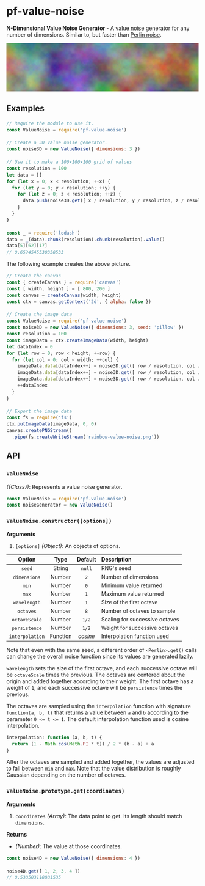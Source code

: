 # pf-value-noise

**N-Dimensional Value Noise Generator** - A [value noise](https://en.wikipedia.org/wiki/Value_noise) generator for any number of dimensions. Similar to, but faster than [Perlin noise](https://en.wikipedia.org/wiki/Perlin_noise).

![Rainbow Value Noise](/rainbow-value-noise.png)

## Examples

```javascript
// Require the module to use it.
const ValueNoise = require('pf-value-noise')

// Create a 3D value noise generator.
const noise3D = new ValueNoise({ dimensions: 3 })

// Use it to make a 100×100×100 grid of values
const resolution = 100
let data = []
for (let x = 0; x < resolution; ++x) {
  for (let y = 0; y < resolution; ++y) {
    for (let z = 0; z < resolution; ++z) {
      data.push(noise3D.get([ x / resolution, y / resolution, z / resolution ]))
    }
  }
}

const _ = require('lodash')
data = _(data).chunk(resolution).chunk(resolution).value()
data[5][62][17]
// 0.6594545530358533
```

The following example creates the above picture.

```javascript
// Create the canvas
const { createCanvas } = require('canvas')
const [ width, height ] = [ 800, 200 ]
const canvas = createCanvas(width, height)
const ctx = canvas.getContext('2d', { alpha: false })

// Create the image data
const ValueNoise = require('pf-value-noise')
const noise3D = new ValueNoise({ dimensions: 3, seed: 'pillow' })
const resolution = 100
const imageData = ctx.createImageData(width, height)
let dataIndex = 0
for (let row = 0; row < height; ++row) {
  for (let col = 0; col < width; ++col) {
    imageData.data[dataIndex++] = noise3D.get([ row / resolution, col / resolution, 0 ]) * 256 | 0
    imageData.data[dataIndex++] = noise3D.get([ row / resolution, col / resolution, 1 ]) * 256 | 0
    imageData.data[dataIndex++] = noise3D.get([ row / resolution, col / resolution, 2 ]) * 256 | 0
    ++dataIndex
  }
}

// Export the image data
const fs = require('fs')
ctx.putImageData(imageData, 0, 0)
canvas.createPNGStream()
  .pipe(fs.createWriteStream('rainbow-value-noise.png'))
```

## API

### `ValueNoise`

*({Class})*: Represents a value noise generator.

```javascript
const ValueNoise = require('pf-value-noise')
const noiseGenerator = new ValueNoise()
```

### `ValueNoise.constructor([options])`

**Arguments**
 1. `[options]` *(Object)*: An objects of options.

|  Option         | Type     | Default  | Description                    |
|:---------------:|:--------:|:--------:|:-------------------------------|
| `seed`          | String   | `null`   | RNG's seed                     |
| `dimensions`    | Number   | `2`      | Number of dimensions           |
| `min`           | Number   | `0`      | Minimum value returned         |
| `max`           | Number   | `1`      | Maximum value returned         |
| `wavelength`    | Number   | `1`      | Size of the first octave       |
| `octaves`       | Number   | `8`      | Number of octaves to sample    |
| `octaveScale`   | Number   | `1/2`    | Scaling for successive octaves |
| `persistence`   | Number   | `1/2`    | Weight for successive octaves  |
| `interpolation` | Function | *cosine* | Interpolation function used    |

Note that even with the same seed, a different order of `<Perlin>.get()` calls can change the overall noise function since its values are generated lazily.

`wavelength` sets the size of the first octave, and each successive octave will be `octaveScale` times the previous. The octaves are centered about the origin and added together according to their weight. The first octave has a weight of `1`, and each successive octave will be `persistence` times the previous.

The octaves are sampled using the `interpolation` function with signature `function(a, b, t)` that returns a value between `a` and `b` according to the parameter `0 <= t <= 1`. The default interpolation function used is cosine interpolation.

```javascript
interpolation: function (a, b, t) {
  return (1 - Math.cos(Math.PI * t)) / 2 * (b - a) + a
}
```

After the octaves are sampled and added together, the values are adjusted to fall between `min` and `max`. Note that the value distribution is roughly Gaussian depending on the number of octaves.

### `ValueNoise.prototype.get(coordinates)`

**Arguments**
 1. `coordinates` *(Array<Number>)*: The data point to get. Its length should match `dimensions`.

**Returns**
 * *(Number)*: The value at those coordinates.

```javascript
const noise4D = new ValueNoise({ dimensions: 4 })

noise4D.get([ 1, 2, 3, 4 ])
// 0.538503118881535
```
